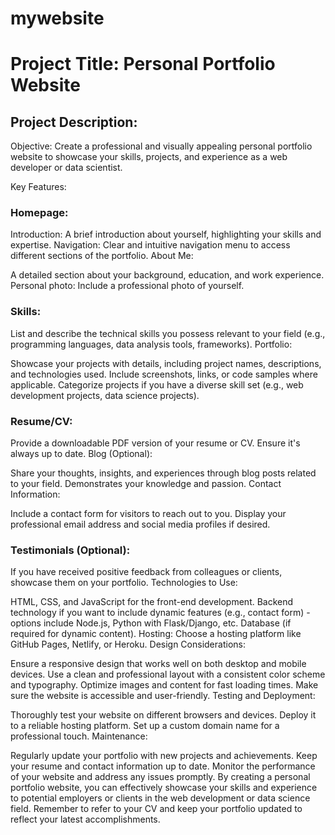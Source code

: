 # mywebsite


# Project Title: Personal Portfolio Website

 ## Project Description:

Objective: Create a professional and visually appealing personal portfolio website to showcase your skills, projects, and experience as a web developer or data scientist.

Key Features:

### Homepage:

Introduction: A brief introduction about yourself, highlighting your skills and expertise.
Navigation: Clear and intuitive navigation menu to access different sections of the portfolio.
About Me:

A detailed section about your background, education, and work experience.
Personal photo: Include a professional photo of yourself.

### Skills:

List and describe the technical skills you possess relevant to your field (e.g., programming languages, data analysis tools, frameworks).
Portfolio:

Showcase your projects with details, including project names, descriptions, and technologies used.
Include screenshots, links, or code samples where applicable.
Categorize projects if you have a diverse skill set (e.g., web development projects, data science projects).

### Resume/CV:

Provide a downloadable PDF version of your resume or CV.
Ensure it's always up to date.
Blog (Optional):

Share your thoughts, insights, and experiences through blog posts related to your field.
Demonstrates your knowledge and passion.
Contact Information:

Include a contact form for visitors to reach out to you.
Display your professional email address and social media profiles if desired.

### Testimonials (Optional):

If you have received positive feedback from colleagues or clients, showcase them on your portfolio.
Technologies to Use:

HTML, CSS, and JavaScript for the front-end development.
Backend technology if you want to include dynamic features (e.g., contact form) - options include Node.js, Python with Flask/Django, etc.
Database (if required for dynamic content).
Hosting: Choose a hosting platform like GitHub Pages, Netlify, or Heroku.
Design Considerations:

Ensure a responsive design that works well on both desktop and mobile devices.
Use a clean and professional layout with a consistent color scheme and typography.
Optimize images and content for fast loading times.
Make sure the website is accessible and user-friendly.
Testing and Deployment:

Thoroughly test your website on different browsers and devices.
Deploy it to a reliable hosting platform.
Set up a custom domain name for a professional touch.
Maintenance:

Regularly update your portfolio with new projects and achievements.
Keep your resume and contact information up to date.
Monitor the performance of your website and address any issues promptly.
By creating a personal portfolio website, you can effectively showcase your skills and experience to potential employers or clients in the web development or data science field. Remember to refer to your CV and keep your portfolio updated to reflect your latest accomplishments.
